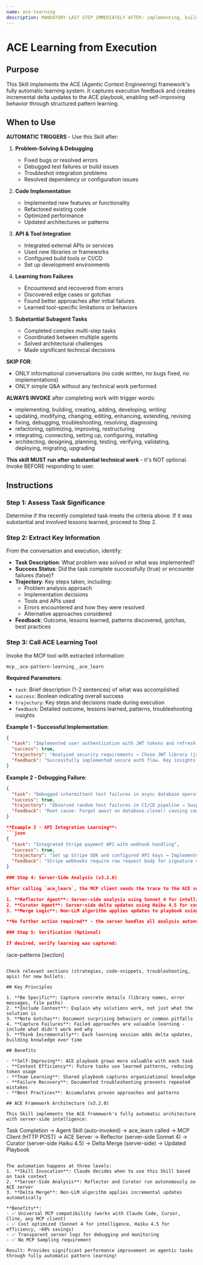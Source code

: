 ```yaml
---
name: ace-learning
description: MANDATORY LAST STEP IMMEDIATELY AFTER: implementing, building, creating, adding, developing, writing, updating, modifying, changing, editing, enhancing, extending, revising, fixing, debugging, troubleshooting, resolving, diagnosing, refactoring, optimizing, improving, restructuring, integrating, connecting, setting up, configuring, installing, architecting, designing, planning, testing, verifying, validating, deploying, migrating, upgrading - OR after completing any substantial technical work involving code modification, problem-solving, architectural decisions, or API/tool integration. Captures patterns learned during execution to ACE playbook. ALWAYS invoke BEFORE responding - NOT OPTIONAL.
---
```


# ACE Learning from Execution

## Purpose

This Skill implements the ACE (Agentic Context Engineering) framework's fully automatic learning system. It captures execution feedback and creates incremental delta updates to the ACE playbook, enabling self-improving behavior through structured pattern learning.

## When to Use

**AUTOMATIC TRIGGERS** - Use this Skill after:

1. **Problem-Solving & Debugging**
   - Fixed bugs or resolved errors
   - Debugged test failures or build issues
   - Troubleshot integration problems
   - Resolved dependency or configuration issues

2. **Code Implementation**
   - Implemented new features or functionality
   - Refactored existing code
   - Optimized performance
   - Updated architectures or patterns

3. **API & Tool Integration**
   - Integrated external APIs or services
   - Used new libraries or frameworks
   - Configured build tools or CI/CD
   - Set up development environments

4. **Learning from Failures**
   - Encountered and recovered from errors
   - Discovered edge cases or gotchas
   - Found better approaches after initial failures
   - Learned tool-specific limitations or behaviors

5. **Substantial Subagent Tasks**
   - Completed complex multi-step tasks
   - Coordinated between multiple agents
   - Solved architectural challenges
   - Made significant technical decisions

**SKIP FOR**:
- ONLY informational conversations (no code written, no bugs fixed, no implementations)
- ONLY simple Q&A without any technical work performed

**ALWAYS INVOKE** after completing work with trigger words:
- implementing, building, creating, adding, developing, writing
- updating, modifying, changing, editing, enhancing, extending, revising
- fixing, debugging, troubleshooting, resolving, diagnosing
- refactoring, optimizing, improving, restructuring
- integrating, connecting, setting up, configuring, installing
- architecting, designing, planning, testing, verifying, validating, deploying, migrating, upgrading

**This skill MUST run after substantial technical work** - it's NOT optional. Invoke BEFORE responding to user.

## Instructions

### Step 1: Assess Task Significance

Determine if the recently completed task meets the criteria above. If it was substantial and involved lessons learned, proceed to Step 2.

### Step 2: Extract Key Information

From the conversation and execution, identify:

- **Task Description**: What problem was solved or what was implemented?
- **Success Status**: Did the task complete successfully (true) or encounter failures (false)?
- **Trajectory**: Key steps taken, including:
  - Problem analysis approach
  - Implementation decisions
  - Tools and APIs used
  - Errors encountered and how they were resolved
  - Alternative approaches considered
- **Feedback**: Outcome, lessons learned, patterns discovered, gotchas, best practices

### Step 3: Call ACE Learning Tool

Invoke the MCP tool with extracted information:

```
mcp__ace-pattern-learning__ace_learn
```

**Required Parameters**:
- `task`: Brief description (1-2 sentences) of what was accomplished
- `success`: Boolean indicating overall success
- `trajectory`: Key steps and decisions made during execution
- `feedback`: Detailed outcome, lessons learned, patterns, troubleshooting insights

**Example 1 - Successful Implementation**:
```json
{
  "task": "Implemented user authentication with JWT tokens and refresh token rotation",
  "success": true,
  "trajectory": "Analyzed security requirements → Chose JWT library (jsonwebtoken) → Implemented access token (15min) + refresh token (7 days) pattern → Added token rotation logic in refresh endpoint → Secured endpoints with authentication middleware",
  "feedback": "Successfully implemented secure auth flow. Key insights: (1) Refresh token rotation prevents token theft, (2) Short access token expiry balances security and UX, (3) HttpOnly cookies for refresh tokens prevent XSS attacks. Pattern: Always validate refresh token on each rotation and revoke old tokens."
}
```

**Example 2 - Debugging Failure**:
```json
{
  "task": "Debugged intermittent test failures in async database operations",
  "success": true,
  "trajectory": "Observed random test failures in CI/CD pipeline → Suspected race condition in database cleanup → Added transaction isolation and explicit wait for cleanup → Tests still failed intermittently → Discovered missing await on database.close() → Added proper async/await chain to all cleanup operations",
  "feedback": "Root cause: Forgot await on database.close() causing connection pool exhaustion. Troubleshooting insight: Intermittent failures in async code often indicate missing await statements. Check all async function calls in test cleanup. Pattern: Always use await on resource cleanup (close, disconnect, etc.)"
}

**Example 3 - API Integration Learning**:
```json
{
  "task": "Integrated Stripe payment API with webhook handling",
  "success": true,
  "trajectory": "Set up Stripe SDK and configured API keys → Implemented checkout session creation endpoint → Added webhook endpoint for payment events → Failed webhook signature verification with 400 errors → Discovered raw body requirement for crypto signature validation → Configured express.raw() middleware specifically for webhook route",
  "feedback": "Stripe webhooks require raw request body for signature verification. Standard express.json() breaks signature validation. Solution: Use express.raw({type: 'application/json'}) for webhook route specifically. API Pattern: Webhook signature verification often needs raw body access - check docs before adding body parsers."
}

### Step 4: Server-Side Analysis (v3.2.0)

After calling `ace_learn`, the MCP client sends the trace to the ACE server, which automatically:

1. **Reflector Agent**: Server-side analysis using Sonnet 4 for intelligent pattern extraction
2. **Curator Agent**: Server-side delta updates using Haiku 4.5 for cost efficiency
3. **Merge Logic**: Non-LLM algorithm applies updates to playbook using grow-and-refine

**No further action required** - the server handles all analysis autonomously and asynchronously.

### Step 5: Verification (Optional)

If desired, verify learning was captured:

```
/ace-patterns [section]
```

Check relevant sections (strategies, code-snippets, troubleshooting, apis) for new bullets.

## Key Principles

1. **Be Specific**: Capture concrete details (library names, error messages, file paths)
2. **Include Context**: Explain why solutions work, not just what the solution is
3. **Note Gotchas**: Document surprising behaviors or common pitfalls
4. **Capture Failures**: Failed approaches are valuable learning - include what didn't work and why
5. **Think Incrementally**: Each learning session adds delta updates, building knowledge over time

## Benefits

- **Self-Improving**: ACE playbook grows more valuable with each task
- **Context Efficiency**: Future tasks use learned patterns, reducing token usage
- **Team Learning**: Shared playbook captures organizational knowledge
- **Failure Recovery**: Documented troubleshooting prevents repeated mistakes
- **Best Practices**: Accumulates proven approaches and patterns

## ACE Framework Architecture (v3.2.0)

This Skill implements the ACE framework's fully automatic architecture with server-side intelligence:

```
Task Completion → Agent Skill (auto-invoked) → ace_learn called →
MCP Client (HTTP POST) → ACE Server →
Reflector (server-side Sonnet 4) → Curator (server-side Haiku 4.5) →
Delta Merge (server-side) → Updated Playbook
```

The automation happens at three levels:
1. **Skill Invocation**: Claude decides when to use this Skill based on task context
2. **Server-Side Analysis**: Reflector and Curator run autonomously on ACE server
3. **Delta Merge**: Non-LLM algorithm applies incremental updates automatically

**Benefits**:
- ✅ Universal MCP compatibility (works with Claude Code, Cursor, Cline, any MCP client)
- ✅ Cost optimized (Sonnet 4 for intelligence, Haiku 4.5 for efficiency, ~60% savings)
- ✅ Transparent server logs for debugging and monitoring
- ✅ No MCP Sampling requirement

Result: Provides significant performance improvement on agentic tasks through fully automatic pattern learning!

